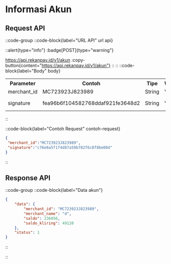 # Informasi Akun

## Request API
::code-group
  ::code-block{label="URL API" url api}

::alert{type="info"}
:badge[POST]{type="warning"}

https://api.rekanpay.id/v1/akun
:copy-button{content="https://api.rekanpay.id/v1/akun"}
::
  ::
  ::code-block{label="Body" body}

  <table>
  <tr>
    <th>Parameter</th>
    <th>Contoh</th>
    <th>Tipe</th>
    <th>Wajib</th>
    <th>Keterangan</th>
  </tr>
   <tr>
    <td>merchant_id</td>
    <td>MC723923J823989</td>
    <td>String</td>
    <td>Ya</td>
    <td>Merchant ID</td>
  </tr>
   <tr>
    <td>signature</td>
    <td>fea96b6f104582768ddaf921fe3648d2</td>
    <td>String</td>
    <td>Ya</td>
    <td>formula md5 dari MERCHANT_ID:SECRET</td>
  </tr>
</table>
  ::

  ::code-block{label="Contoh Request" contoh-request}

   ```json
  {
    "merchant_id":"MC723923J823989",
    "signature":"c76e6a5f1f4d87a59b782f6c8f8be00d"
}

  ```

::


## Response API

::code-group
::code-block{label="Data akun"}
```json
{
    "data": {
        "merchant_id": "MC723923J823989",
        "merchant_name": "d",
        "saldo": 236056,
        "saldo_kliring": 49120
    },
    "status": 1
}
```
::


::

